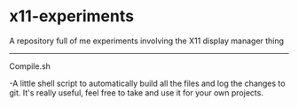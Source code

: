 # x11-experiments
A repository full of me experiments involving the X11 display manager thing


------
Compile.sh

-A little shell script to automatically build all the files and log the changes
to git.
It's really useful, feel free to take and use it for your own projects.
